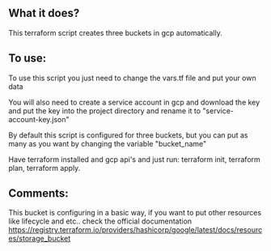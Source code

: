 ## What it does?

This terraform script creates three buckets in gcp automatically.

## To use:

To use this script you just need to change the vars.tf file and put your own data

You will also need to create a service account in gcp and download the key and put the key into the project directory and rename it to "service-account-key.json"

By default this script is configured for three buckets, but you can put as many as you want by changing the variable "bucket_name"

Have terraform installed and gcp api's and just run: terraform init, terraform plan, terraform apply.

## Comments:

This bucket is configuring in a basic way, if you want to put other resources like lifecycle and etc.. check the official documentation https://registry.terraform.io/providers/hashicorp/google/latest/docs/resources/storage_bucket

